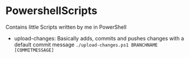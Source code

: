# PowershellScripts
Contains little Scripts written by me in PowerShell
- upload-changes: Basically adds, commits and pushes changes with a default commit message 
 `./upload-changes.ps1 BRANCHNAME [COMMITMESSAGE]`
